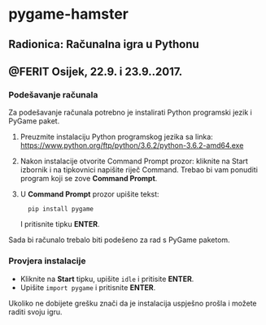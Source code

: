 # pygame-hamster
## Radionica: Računalna igra u Pythonu
## @FERIT Osijek, 22.9. i 23.9..2017.

### Podešavanje računala

Za podešavanje računala potrebno je instalirati Python programski jezik
i PyGame paket.

1. Preuzmite instalaciju Python programskog jezika sa linka: 
    https://www.python.org/ftp/python/3.6.2/python-3.6.2-amd64.exe

2. Nakon instalacije otvorite Command Prompt prozor: kliknite na Start
   izbornik i na tipkovnici napišite riječ Command. Trebao bi vam
ponuditi program koji se zove **Command Prompt**.

3. U **Command Prompt** prozor upišite tekst:

         pip install pygame

    I pritisnite tipku **ENTER**.

Sada bi računalo trebalo biti podešeno za rad s PyGame paketom.

### Provjera instalacije

- Kliknite na **Start** tipku, upišite `idle` i pritisite **ENTER**. 
- Upišite `import pygame` i pritisnite **ENTER**.

Ukoliko ne dobijete grešku znači da je instalacija uspješno prošla i možete
raditi svoju igru.

